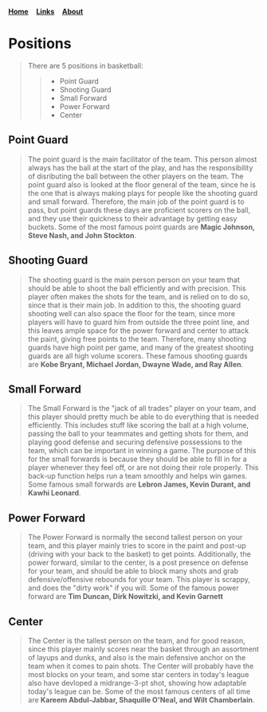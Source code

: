 [**Home**](README.md) 
&nbsp; &nbsp;[**Links**](links.md)
&nbsp; &nbsp;[**About**](about.md)
# Positions

> There are 5 positions in basketball:
> > - Point Guard
> > - Shooting Guard
> > - Small Forward
> > - Power Forward
> > - Center


## Point Guard
> The point guard is the main facilitator of the team. This person almost always has the ball at the start of the play, and has the responsibility of disributing the ball between the other players on the team. The point guard also is looked at the floor general of the team, since he is the one that is always making plays for people like the shooting guard and small forward. Therefore, the main job of the point guard is to pass, but point guards these days are proficient scorers on the ball, and they use their quickness to their advantage by getting easy buckets. Some of the most famous point guards are **Magic Johnson, Steve Nash, and John Stockton**.

## Shooting Guard
> The shooting guard is the main person person on your team that should be able to shoot the ball efficiently and with precision. This player often makes the shots for the team, and is relied on to do so, since that is their main job. In addition to this, the shooting guard shooting well can also space the floor for the team, since more players will have to guard him from outside the three point line, and this leaves ample space for the power forward and center to attack the paint, giving free points to the team. Therefore, many shooting guards have high point per game, and many of the greatest shooting guards are all high volume scorers. These famous shooting guards are **Kobe Bryant, Michael Jordan, Dwayne Wade, and Ray Allen**.

## Small Forward
> The Small Forward is the "jack of all trades" player on your team, and this player should pretty much be able to do everything that is needed efficiently. This includes stuff like scoring the ball at a high volume, passing the ball to your teammates and getting shots for them, and playing good defense and securing defensive possessions to the team, which can be important in winning a game. The purpose of this for the small forwards is because they should be able to fill in for a player whenever they feel off, or are not doing their role properly. This back-up function helps run a team smoothly and helps win games. Some famous small forwards are **Lebron James, Kevin Durant, and Kawhi Leonard**.

## Power Forward
> The Power Forward is normally the second tallest person on your team, and this player mainly tries to score in the paint and post-up (driving with your back to the basket) to get points. Additionally, the power forward, similar to the center, is a post presence on defense for your team, and should be able to block many shots and grab defensive/offensive rebounds for your team. This player is scrappy, and does the "dirty work" if you will. Some of the famous power forward are **Tim Duncan, Dirk Nowitzki, and Kevin Garnett**

## Center 
> The Center is the tallest person on the team, and for good reason, since this player mainly scores near the basket through an assortment of layups and dunks, and also is the main defensive anchor on the team when it comes to pain shots. The Center will probably have the most blocks on your team, and some star centers in today's league also have devloped a midrange-3-pt shot, showing how adaptable today's league can be. Some of the most famous centers of all time are **Kareem Abdul-Jabbar, Shaquille O'Neal, and Wilt Chamberlain**. 
